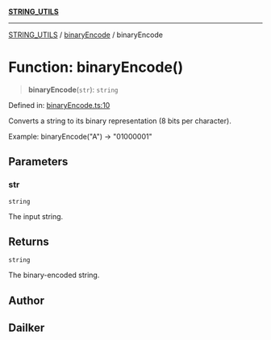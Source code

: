 [**STRING_UTILS**](../../README.md)

***

[STRING_UTILS](../../README.md) / [binaryEncode](../README.md) / binaryEncode

# Function: binaryEncode()

> **binaryEncode**(`str`): `string`

Defined in: [binaryEncode.ts:10](https://github.com/dailker/everyutil/blob/9b590f3b464c4883aa51a0e840c616072d918dc8/src/string/binaryEncode.ts#L10)

Converts a string to its binary representation (8 bits per character).

Example: binaryEncode("A") → "01000001"

## Parameters

### str

`string`

The input string.

## Returns

`string`

The binary-encoded string.

## Author

## Dailker
